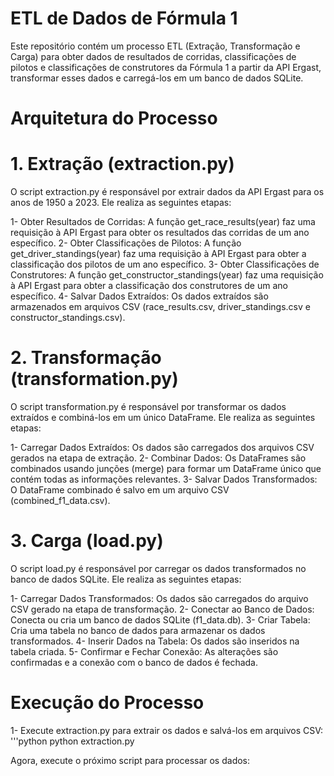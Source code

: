 # ETL de Dados de Fórmula 1
Este repositório contém um processo ETL (Extração, Transformação e Carga) para obter dados de resultados de corridas, classificações de pilotos e classificações de construtores da Fórmula 1 a partir da API Ergast, transformar esses dados e carregá-los em um banco de dados SQLite.

# Arquitetura do Processo
# 1. Extração (extraction.py)
O script extraction.py é responsável por extrair dados da API Ergast para os anos de 1950 a 2023. Ele realiza as seguintes etapas:

1- Obter Resultados de Corridas: A função get_race_results(year) faz uma requisição à API Ergast para obter os resultados das corridas de um ano específico.
2- Obter Classificações de Pilotos: A função get_driver_standings(year) faz uma requisição à API Ergast para obter a classificação dos pilotos de um ano específico.
3- Obter Classificações de Construtores: A função get_constructor_standings(year) faz uma requisição à API Ergast para obter a classificação dos construtores de um ano específico.
4- Salvar Dados Extraídos: Os dados extraídos são armazenados em arquivos CSV (race_results.csv, driver_standings.csv e constructor_standings.csv).

# 2. Transformação (transformation.py)
O script transformation.py é responsável por transformar os dados extraídos e combiná-los em um único DataFrame. Ele realiza as seguintes etapas:

1- Carregar Dados Extraídos: Os dados são carregados dos arquivos CSV gerados na etapa de extração.
2- Combinar Dados: Os DataFrames são combinados usando junções (merge) para formar um DataFrame único que contém todas as informações relevantes.
3- Salvar Dados Transformados: O DataFrame combinado é salvo em um arquivo CSV (combined_f1_data.csv).

# 3. Carga (load.py)

O script load.py é responsável por carregar os dados transformados no banco de dados SQLite. Ele realiza as seguintes etapas:

1- Carregar Dados Transformados: Os dados são carregados do arquivo CSV gerado na etapa de transformação.
2- Conectar ao Banco de Dados: Conecta ou cria um banco de dados SQLite (f1_data.db).
3- Criar Tabela: Cria uma tabela no banco de dados para armazenar os dados transformados.
4- Inserir Dados na Tabela: Os dados são inseridos na tabela criada.
5- Confirmar e Fechar Conexão: As alterações são confirmadas e a conexão com o banco de dados é fechada.

# Execução do Processo
1- Execute extraction.py para extrair os dados e salvá-los em arquivos CSV:
'''python
python extraction.py

Agora, execute o próximo script para processar os dados:





